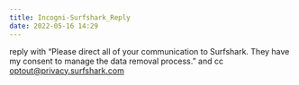 ```yaml
---
title: Incogni-Surfshark_Reply
date: 2022-05-16 14:29
---
```

reply with “Please direct all of your communication to Surfshark. They have my consent to manage the data removal process.” and cc optout@privacy.surfshark.com
